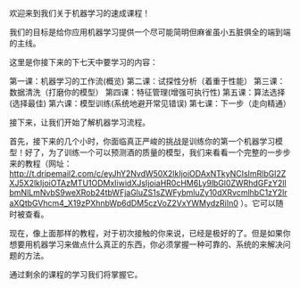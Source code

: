 欢迎来到我们关于机器学习的速成课程！

我们的目标是给你应用机器学习提供一个尽可能简明但麻雀虽小五脏俱全的端到端的主线。

这里是你接下来的下七天中要学习的内容：

第一课：机器学习的工作流(概览)
第二课：试探性分析（着重于性能）
第三课：数据清洗（打磨你的模型）
第四课：特征管理(增强可执行性)
第五课：算法选择(选择最佳)
第六课：模型训练(系统地避开常见错误)
第七课：下一步（走向精通）

接下来，让我们开始了解机器学习流程。

首先，接下来的几个小时，你面临真正严峻的挑战是训练你的第一个机器学习模型！好了，为了训练一个可以预测酒的质量的模型，我们来看看一个完整的一步步来的教程（网址：http://t.dripemail2.com/c/eyJhY2NvdW50X2lkIjoiODAxNTkyNCIsImRlbGl2ZXJ5X2lkIjoiOTAzMTU1ODMxIiwidXJsIjoiaHR0cHM6Ly9lbGl0ZWRhdGFzY2llbmNlLmNvbS9weXRob24tbWFjaGluZS1sZWFybmluZy10dXRvcmlhbC1zY2lraXQtbGVhcm4_X19zPXhnbWp6dDM5czVoZ2VxYWMydzRiIn0 ）。它可以随时被查看。

现在，像上面那样的教程，对于初次接触的你来说，已经是极好的了。但是如果你想要用机器学习来做点什么真正的东西，你必须掌握一种可靠的、系统的来解决问题的方法。

通过剩余的课程的学习我们将掌握它。





